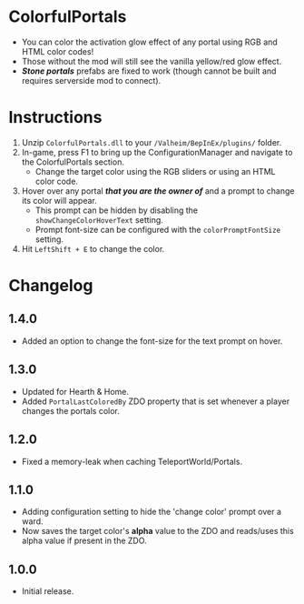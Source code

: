# ColorfulPortals

  * You can color the activation glow effect of any portal using RGB and HTML color codes!
  * Those without the mod will still see the vanilla yellow/red glow effect.
  * ***Stone portals*** prefabs are fixed to work (though cannot be built and requires serverside mod to connect).

# Instructions

  1. Unzip `ColorfulPortals.dll` to your `/Valheim/BepInEx/plugins/` folder.
  2. In-game, press F1 to bring up the ConfigurationManager and navigate to the ColorfulPortals section.
     * Change the target color using the RGB sliders or using an HTML color code.
  3. Hover over any portal ***that you are the owner of*** and a prompt to change its color will appear.
     * This prompt can be hidden by disabling the `showChangeColorHoverText` setting.
     * Prompt font-size can be configured with the `colorPromptFontSize` setting.
  4. Hit `LeftShift + E` to change the color.

# Changelog

## 1.4.0

  * Added an option to change the font-size for the text prompt on hover.

## 1.3.0

  * Updated for Hearth & Home.
  * Added `PortalLastColoredBy` ZDO property that is set whenever a player changes the portals color.

## 1.2.0

  * Fixed a memory-leak when caching TeleportWorld/Portals.

## 1.1.0

  * Adding configuration setting to hide the 'change color' prompt over a ward.
  * Now saves the target color's **alpha** value to the ZDO and reads/uses this alpha value if present in the ZDO.

## 1.0.0

  * Initial release.